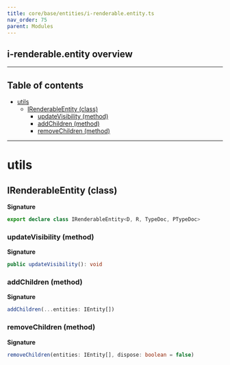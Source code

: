```yaml
---
title: core/base/entities/i-renderable.entity.ts
nav_order: 75
parent: Modules
---
```


## i-renderable.entity overview

---

<h2 class="text-delta">Table of contents</h2>

- [utils](#utils)
  - [IRenderableEntity (class)](#irenderableentity-class)
    - [updateVisibility (method)](#updatevisibility-method)
    - [addChildren (method)](#addchildren-method)
    - [removeChildren (method)](#removechildren-method)

---

# utils

## IRenderableEntity (class)

**Signature**

```ts
export declare class IRenderableEntity<D, R, TypeDoc, PTypeDoc>
```

### updateVisibility (method)

**Signature**

```ts
public updateVisibility(): void
```

### addChildren (method)

**Signature**

```ts
addChildren(...entities: IEntity[])
```

### removeChildren (method)

**Signature**

```ts
removeChildren(entities: IEntity[], dispose: boolean = false)
```

